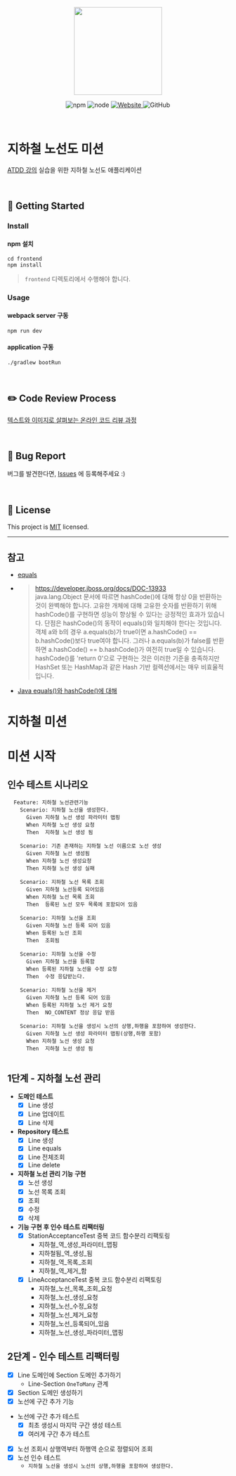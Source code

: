 <p align="center">
    <img width="200px;" src="https://raw.githubusercontent.com/woowacourse/atdd-subway-admin-frontend/master/images/main_logo.png"/>
</p>
<p align="center">
  <img alt="npm" src="https://img.shields.io/badge/npm-%3E%3D%205.5.0-blue">
  <img alt="node" src="https://img.shields.io/badge/node-%3E%3D%209.3.0-blue">
  <a href="https://edu.nextstep.camp/c/R89PYi5H" alt="nextstep atdd">
    <img alt="Website" src="https://img.shields.io/website?url=https%3A%2F%2Fedu.nextstep.camp%2Fc%2FR89PYi5H">
  </a>
  <img alt="GitHub" src="https://img.shields.io/github/license/next-step/atdd-subway-admin">
</p>

<br>

# 지하철 노선도 미션

[ATDD 강의](https://edu.nextstep.camp/c/R89PYi5H) 실습을 위한 지하철 노선도 애플리케이션

<br>

## 🚀 Getting Started

### Install

#### npm 설치

```
cd frontend
npm install
```

> `frontend` 디렉토리에서 수행해야 합니다.

### Usage

#### webpack server 구동

```
npm run dev
```

#### application 구동

```
./gradlew bootRun
```

<br>

## ✏️ Code Review Process

[텍스트와 이미지로 살펴보는 온라인 코드 리뷰 과정](https://github.com/next-step/nextstep-docs/tree/master/codereview)

<br>

## 🐞 Bug Report

버그를 발견한다면, [Issues](https://github.com/next-step/atdd-subway-admin/issues) 에 등록해주세요 :)

<br>

## 📝 License

This project is [MIT](https://github.com/next-step/atdd-subway-admin/blob/master/LICENSE.md)
licensed.

--------------------

## 참고

- [equals](https://vladmihalcea.com/how-to-implement-equals-and-hashcode-using-the-jpa-entity-identifier/)
- > https://developer.jboss.org/docs/DOC-13933  
  java.lang.Object 문서에 따르면 hashCode()에 대해 항상 0을 반환하는 것이 완벽해야 합니다. 고유한 개체에 대해 고유한 숫자를 반환하기 위해 hashCode()를 구현하면 성능이 향상될 수 있다는 긍정적인 효과가 있습니다. 단점은 hashCode()의 동작이 equals()와 일치해야 한다는 것입니다. 객체 a와 b의 경우 a.equals(b)가 true이면 a.hashCode() == b.hashCode()보다 true여야 합니다. 그러나 a.equals(b)가 false를 반환하면 a.hashCode() == b.hashCode()가 여전히 true일 수 있습니다. hashCode()를 'return 0'으로 구현하는 것은 이러한 기준을 충족하지만 HashSet 또는 HashMap과 같은 Hash 기반 컬렉션에서는 매우 비효율적입니다.
- [Java equals()와 hashCode()에 대해](https://nesoy.github.io/articles/2018-06/Java-equals-hashcode)

# 지하철 미션

# 미션 시작

## 인수 테스트 시나리오

```text
  Feature: 지하철 노선관련기능
    Scenario: 지하철 노선을 생성한다.
      Given 지하철 노선 생성 파라미터 맵핑
      When 지하철 노선 생성 요청
      Then  지하철 노선 생성 됨
      
    Scenario: 기존 존재하는 지하철 노선 이름으로 노선 생성
      Given 지하철 노선 생성됨
      When 지하철 노선 생성요청
      Then 지하철 노선 생성 실패
      
    Scenario: 지하철 노선 목록 조회
      Given 지하철 노선등록 되어있음
      When 지하철 노선 목록 조회
      Then  등록된 노선 모두 목록에 포함되어 있음
      
    Scenario: 지하철 노선을 조회
      Given 지하철 노선 등록 되어 있음
      When 등록된 노선 조회
      Then  조회됨
      
    Scenario: 지하철 노선을 수정
      Given 지하철 노선을 등록함
      When 등록된 지하철 노선을 수정 요청
      Then  수정 응답받는다.
      
    Scenario: 지하철 노선을 제거
      Given 지하철 노선 등록 되어 있음
      When 등록된 지하철 노선 제거 요청
      Then  NO_CONTENT 정상 응답 받음

    Scenario: 지하철 노선을 생성시 노선의 상행,하행을 포함하여 생성한다.
      Given 지하철 노선 생성 파라미터 맵핑(상행,하행 포함)
      When 지하철 노선 생성 요청
      Then  지하철 노선 생성 됨
      
```

## 1단계 - 지하철 노선 관리

- **도메인 테스트**
    - [X] Line 생성
    - [X] Line 업데이트
    - [X] Line 삭제
- **Repository 테스트**
    - [X] Line 생성
    - [X] Line equals
    - [X] Line 전체조회
    - [X] Line delete
- **지하철 노선 관리 기능 구현**
    - [X] 노선 생성
    - [X] 노선 목록 조회
    - [X] 조회
    - [X] 수정
    - [X] 삭제
- **기능 구현 후 인수 테스트 리팩터링**
    - [X] StationAcceptanceTest 중복 코드 함수분리 리팩토링
        - 지하철_역_생성_파라미터_맵핑
        - 지하철됨_역_생성_됨
        - 지하철_역_목록_조회
        - 지하철_역_제거_함
    - [X] LineAcceptanceTest 중복 코드 함수분리 리팩토링
        - 지하철_노선_목록_조회_요청
        - 지하철_노선_생성_요청
        - 지하철_노선_수정_요청
        - 지하철_노선_제거_요청
        - 지하철_노선_등록되어_있음
        - 지하철_노선_생성_파라미터_맵핑

## 2단계 - 인수 테스트 리팩터링

- [X] Line 도메인에 Section 도메인 추가하기
    - Line-Section `OneToMany` 관계
- [X] Section 도메인 생성하기
- [X] 노선에 구간 추가 기능
- 노선에 구간 추가 테스트
    - [X] 최초 생성시 마지막 구간 생성 테스트
    - [X] 여러게 구간 추가 테스트
- [X] 노선 조회시 상행역부터 하행역 순으로 정렬되어 조회
- [X] 노선 인수 테스트
    - `지하철 노선을 생성시 노선의 상행,하행을 포함하여 생성한다.`
